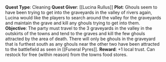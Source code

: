 **Quest Type**: Cleaning
**Quest Giver**: [[Lucina Rullus]]
**Plot**: Ghouls seem to have been trying to get into the graveyards in the valley of rivers again, Lucina would like the players to search around the valley for the graveyards and maintain the grave and kill any ghouls trying to get into them.
**Objective**: The party must travel to the 3 graveyards in the valley in the outskirts of the towns and tend to the graves and kill the few ghouls attracted by the area of death.
There will only be ghouls in the graveyard that is furthest south as any ghouls near the other two have been attracted to the battlefield as seen in [[Funeral Pyres]].
**Reward**: +1 local trust. Can restock for free (within reason) from the towns food stores.